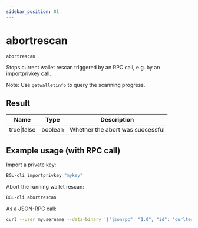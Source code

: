 ```yaml
---
sidebar_position: 81
---
```


# abortrescan

`abortrescan`

Stops current wallet rescan triggered by an RPC call, e.g. by an importprivkey call.

Note: Use `getwalletinfo` to query the scanning progress.

## Result

| Name        | Type    | Description                      |
| ----------- | ------- | -------------------------------- |
| true\|false | boolean | Whether the abort was successful |

## Example usage (with RPC call)

Import a private key:

```sh
BGL-cli importprivkey "mykey"
```

Abort the running wallet rescan:

```sh
BGL-cli abortrescan
```

As a JSON-RPC call:

```sh
curl --user myusername --data-binary '{"jsonrpc": "1.0", "id": "curltest", "method": "abortrescan", "params": []}' -H 'content-type: text/plain;' http://127.0.0.1:8334/
```
